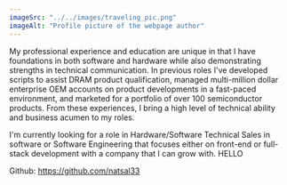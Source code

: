 ```yaml
---
imageSrc: "../../images/traveling_pic.png"
imageAlt: "Profile picture of the webpage author"
---
```


My professional experience and education are unique in that I have foundations in both software and hardware while also demonstrating strengths in technical communication. In previous roles I've developed scripts to assist DRAM product qualification, managed multi-million dollar enterprise OEM accounts on product developments in a fast-paced environment, and marketed for a portfolio of over 100 semiconductor products. From these experiences, I bring a high level of technical ability and business acumen to my roles.

I'm currently looking for a role in Hardware/Software Technical Sales in software or Software Engineering that focuses either on front-end or full-stack development with a company that I can grow with. HELLO

Github: https://github.com/natsal33
